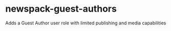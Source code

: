 # newspack-guest-authors
Adds a Guest Author user role with limited publishing and media capabilities
